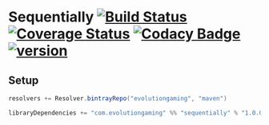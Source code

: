 # Sequentially [![Build Status](https://travis-ci.org/evolution-gaming/sequentially.svg)](https://travis-ci.org/evolution-gaming/sequentially) [![Coverage Status](https://coveralls.io/repos/evolution-gaming/sequentially/badge.svg)](https://coveralls.io/r/evolution-gaming/sequentially) [![Codacy Badge](https://api.codacy.com/project/badge/Grade/31ef1c904dae40d992d9537adfdad73e)](https://www.codacy.com/app/evolution-gaming/sequentially?utm_source=github.com&amp;utm_medium=referral&amp;utm_content=evolution-gaming/sequentially&amp;utm_campaign=Badge_Grade) [ ![version](https://api.bintray.com/packages/evolutiongaming/maven/sequentially/images/download.svg) ](https://bintray.com/evolutiongaming/maven/sequentially/_latestVersion)

## Setup

```scala
resolvers += Resolver.bintrayRepo("evolutiongaming", "maven")

libraryDependencies += "com.evolutiongaming" %% "sequentially" % "1.0.0"
```